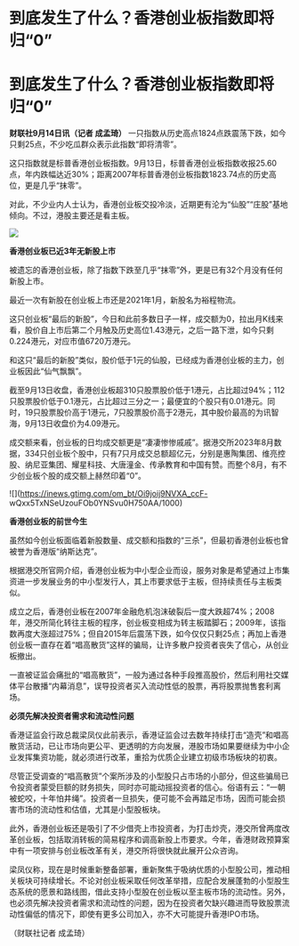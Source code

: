 # 到底发生了什么？香港创业板指数即将归“0”

# 到底发生了什么？香港创业板指数即将归“0”

**财联社9月14日讯（记者 成孟琦）** 一只指数从历史高点1824点跌震荡下跌，如今只剩25点，不少吃瓜群众表示此指数“即将清零”。

这只指数就是标普香港创业板指数。9月13日，标普香港创业板指数收报25.60点，年内跌幅达近30%；距离2007年标普香港创业板指数1823.74点的历史高位，更是几乎“抹零”。

对此，不少业内人士认为，香港创业板交投冷淡，近期更有沦为“仙股”“庄股”基地倾向。不过，港股主要还是看主板。

![](https://inews.gtimg.com/om_bt/Od7_Wo6VoWun9nni-u0ca4t-SpgqanHSFOzZ7f4Dmw2KEAA/1000)

**香港创业板已近3年无新股上市**

被遗忘的香港创业板，除了指数下跌至几乎“抹零”外，更是已有32个月没有任何新股上市。

最近一次有新股在创业板上市还是2021年1月，新股名为裕程物流。

这只创业板“最后的新股”，今日和此前多数日子一样，成交额为0，拉出月K线来看，股价自上市后第二个月触及历史高位1.43港元，之后一路下泄，如今只剩0.224港元，对应市值6720万港元。

和这只“最后的新股”类似，股价低于1元的仙股，已经成为香港创业板的主力，创业板因此“仙气飘飘”。

截至9月13日收盘，香港创业板超310只股票股价低于1港元，占比超过94%；112只股票股价低于0.1港元，占比超过三分之一；最便宜的个股只有0.01港元。同时，19只股票股价高于1港元，7只股票股价高于2港元，其中股价最高的为讯智海，9月13日收盘价为4.09港元。

成交额来看，创业板的日均成交额更是“凄凄惨惨戚戚”。据港交所2023年8月数据，334只创业板个股中，只有7只月成交总额超亿元，分别是惠陶集团、维亮控股、纳尼亚集团、耀星科技、大唐潼金、传承教育和中国有赞。而整个8月，有不少创业板个股的成交额上赫然印着“0”。

![](https://inews.gtimg.com/om_bt/Oi9joij9NVXA_ccF-
wQxx5TxNSeUzouFOb0YNSvu0H750AA/1000)

**香港创业板的前世今生**

虽然如今创业板面临着新股数量、成交额和指数的“三杀”，但最初香港创业板也曾被誉为香港版“纳斯达克”。

根据港交所官网介绍，香港创业板为中小型企业而设，服务对象是希望通过上市集资进一步发展业务的中小型发行人，其上市要求低于主板，但持续责任与主板类似。

成立之后，香港创业板在2007年金融危机泡沫破裂后一度大跌超74%；2008年，港交所简化转往主板的程序，创业板变相成为转主板踏脚石；2009年，该指数再度大涨超过75%；但自2015年后震荡下跌，如今仅仅只剩25点；再加上香港创业板一直存在着“唱高散货”这样的骗局，让许多散户投资者丧失了信心，从创业板撤出。

一直被证监会痛批的“唱高散货”，一般为通过各种手段推高股价，然后利用社交媒体平台散播“内幕消息”，误导投资者买入流动性低的股票，再将股票抛售套利离场。

**必须先解决投资者需求和流动性问题**

香港证监会行政总裁梁凤仪此前表示，香港证监会过去数年持续打击“造壳”和唱高散货活动，已让市场向更公平、更透明的方向发展，港股市场如果要继续为中小企业发挥集资功能，就必须进行改革，重拾为优质企业建立初级市场板块的初衷。

尽管正受调查的“唱高散货”个案所涉及的小型股只占市场的小部分，但这些骗局已令投资者蒙受巨额的财务损失，同时亦可能动摇投资者的信心。俗语有云：“一朝被蛇咬，十年怕井绳”。投资者一旦损失，便可能不会再踏足市场，因而可能会损害市场的流动性和估值，尤其是小型股板块。

此外，香港创业板还是吸引了不少借壳上市投资者，为打击炒壳，港交所曾两度改革创业板，包括取消转板的简易程序和调高新股上市要求。今年，香港财政预算案中有一项安排与创业板改革有关，港交所将很快就此展开公众咨询。

梁凤仪称，现在是时候重新整备部署，重新聚焦于吸纳优质的小型股公司，推动相关板块可持续增长。不论对创业板采取任何改革举措，应配合发展蓬勃的小型股生态系统的愿景和路线图，借此支持小型股在创业板以至主板市场的流动性。另外，也必须先解决投资者需求和流动性的问题，因为在投资者欠缺兴趣进而导致股票流动性偏低的情况下，即使有更多公司加入，亦不大可能提升香港IPO市场。

（财联社记者 成孟琦）

